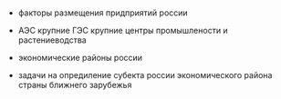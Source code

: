 ###






- факторы размещения придприятий россии


- АЭС крупние ГЭС крупние центры промышлености и растениеводства

- экономические районы россии




- задачи на опредиление субекта россии экономического района страны ближнего зарубежья
















